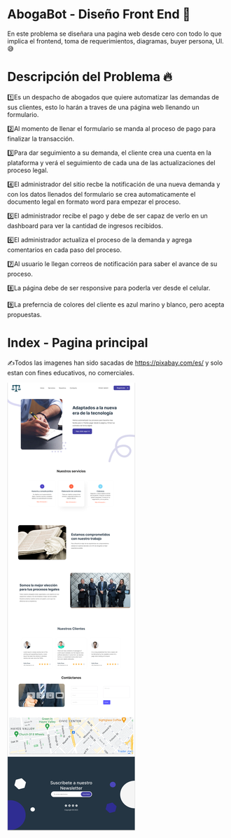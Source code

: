 # AbogaBot - Diseño Front End 👋
En este problema se diseñara una pagina web desde cero con todo lo que implica el frontend, toma de requerimientos, diagramas, buyer persona, UI. 😅 

# Descripción del Problema :fire:

1️⃣Es un despacho de abogados que quiere automatizar las demandas de sus clientes, esto lo harán a traves de una página web llenando un formulario.

2️⃣Al momento de llenar el formulario se manda al proceso de pago para finalizar la transacción.

3️⃣Para dar seguimiento a su demanda, el cliente crea una cuenta en la plataforma y verá el seguimiento de cada una de las actualizaciones del proceso legal.

4️⃣El administrador del sitio recbe la notificación de una nueva demanda y con los datos llenados del formulario se crea automaticamente el documento legal en formato word para empezar el proceso.

5️⃣El administrador recibe el pago y debe de ser capaz de verlo en un dashboard para ver la cantidad de ingresos recibidos.

6️⃣El administrador actualiza el proceso de la demanda y agrega comentarios en cada paso del proceso.

7️⃣Al usuario le llegan correos de notificación para saber el avance de su proceso.

8️⃣La página debe de ser responsive para poderla ver desde el celular.

9️⃣La preferncia de colores del cliente es azul marino y blanco, pero acepta propuestas.

# Index - Pagina principal
✍️Todos las imagenes han sido sacadas de https://pixabay.com/es/ y solo estan con fines educativos, no comerciales. 

![Image text](https://github.com/ryu-ed/AbogaBot/blob/main/images/LayerAppWeb.png)
